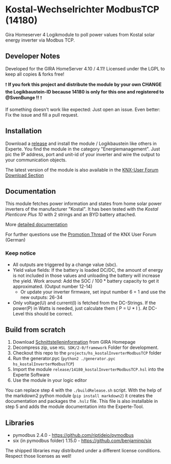 # Kostal-Wechselrichter ModbusTCP (14180)
Gira Homeserver 4 Logikmodule to poll power values from Kostal solar energy inverter via Modbus TCP.

## Developer Notes

Developed for the GIRA HomeServer 4.10 / 4.11!
Licensed under the LGPL to keep all copies & forks free!

:exclamation: **If you fork this project and distribute the module by your own CHANGE the Logikbaustein-ID because 14180 is only for this one and registered to @SvenBunge !!** :exclamation:

If something doesn't work like expected: Just open an issue. Even better: Fix the issue and fill a pull request.

## Installation

Download a [release](https://github.com/SvenBunge/hs_kostalInverterModbusTCP/releases) and install the module / Logikbaustein like others in Experte.
You find the module in the category "Energiemanagement". Just pic the IP address, port and unit-id of your inverter and wire the output to your communication objects. 

The latest version of the module is also available in the [KNX-User Forum Download Section](https://service.knx-user-forum.de/?comm=download&id=14180)

## Documentation

This module fetches power information and states from home solar power inverters of the manufacturer "Kostal". It has been tested with the *Kostal Plenticore Plus 10* with 2 strings and an BYD battery attached. 

More [detailed documentation](doc/log14180.md)

For further questions use the [Promotion Thread](https://knx-user-forum.de/forum/%C3%B6ffentlicher-bereich/knx-eib-forum/1559910-logikbaustein-kostal-wechselrichter-via-modbus-tcp-abfragen) of the KNX User Forum (German)

### Keep notice

* All outputs are triggered by a change value (sbc).
* Yield value fields: If the battery is loaded DC/DC, the amount of energy is not included in those values and unloading the battery will increase the yield. Work around: Add the SOC / 100 * battery capacity to get it approximated. (Output number 12-14)
  * Or update your inverter firmware, set input number 6 = 1 and use the new outputs: 26-34
* Only voltage(U) and current(I) is fetched from the DC-Strings. If the power(P) in Watts is needed, just calculate them ( P = U * I ). At DC-Level this should be correct. 

## Build from scratch

1. Download [Schnittstelleninformation](http://www.hs-help.net/hshelp/gira/other_documentation/Schnittstelleninformationen.zip) from GIRA Homepage
2. Decompress zip, use `HSL SDK/2-0/framework` Folder for development.
3. Checkout this repo to the `projects/hs_kostalInverterModbusTCP` folder
4. Run the generator.pyc (`python2 ./generator.pyc hs_kostalInverterModbusTCP`)
5. Import the module `release/14180_kostalInverterModbusTCP.hsl` into the Experte Software
6. Use the module in your logic editor

You can replace step 4 with the `./buildRelease.sh` script. With the help of the markdown2 python module (`pip install markdown2`) it creates the documentation and packages the `.hslz` file. This file is also installable in step 5 and adds the module documentation into the Experte-Tool.  
 
## Libraries

* pymodbus 2.4.0 - https://github.com/riptideio/pymodbus 
* six (in pymodbus folder) 1.15.0 - https://github.com/benjaminp/six

The shipped libraries may distributed under a different license conditions. Respect those licenses as well!
